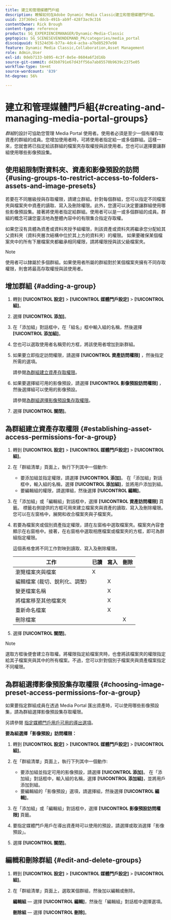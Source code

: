 ```yaml
---
title: 建立和管理媒體門戶組
description: 瞭解如何在Adobe Dynamic Media Classic建立和管理媒體門戶組。
uuid: 23f360e1-ddcb-491b-ab9f-428f3ac9c316
contentOwner: Rick Brough
content-type: reference
products: SG_EXPERIENCEMANAGER/Dynamic-Media-Classic
geptopics: SG_SCENESEVENONDEMAND_PK/categories/media_portal
discoiquuid: 91524d36-b77a-4dc4-acba-a7bd85297e98
feature: Dynamic Media Classic,Collaboration,Asset Management
role: Admin,User
exl-id: 0deb7133-b895-4c3f-8e5e-8604a6f2d16b
source-git-commit: d43b0791e67d43ff56a7ab85570b9639c2375e05
workflow-type: tm+mt
source-wordcount: '839'
ht-degree: 56%

---
```


# 建立和管理媒體門戶組{#creating-and-managing-media-portal-groups}

*群組*&#x200B;的設計可協助您管理 Media Portal 使用者。使用者必須是至少一個有權存取資產的群組的成員。您增加使用者時，可將使用者指定給一或多個群組。這樣一來，您就會將已指定給該群組的檔案夾存取權授與該使用者。您也可以選擇要讓群組使用哪些影像預設集。

## 使用組限制對資料夾、資產和影像預設的訪問 {#using-groups-to-restrict-access-to-folders-assets-and-image-presets}

若要在不同層級授與存取權限，請建立群組。針對每個群組，您可以指定不同檔案夾與檔案夾中資產的讀取、寫入及刪除權限。此外，您還可以決定要讓群組使用哪些影像預設集。接著將使用者指定給群組。使用者可以是一或多個群組的成員。群組的概念可讓您靈活地為整體內容中的有限集合指定存取權。

如果您沒有具體為資產或資料夾授予組權限，則該資產或資料夾將繼承您分配給其父資料夾（資料夾層次結構中位於其上方的資料夾）的權限。 如果要確保某個檔案夾中的所有下層檔案夾都繼承相同權限，請將權限授與該父級檔案夾。

>[!NOTE]
>
>使用者可以隸屬於多個群組。如果使用者所屬的群組對於某個檔案夾擁有不同存取權限，則會將最高存取權授與該使用者。

## 增加群組 {#adding-a-group}

1. 轉到 **[!UICONTROL 設定]** > **[!UICONTROL 媒體門戶設定]** > **[!UICONTROL 組]**。
1. 選擇 **[!UICONTROL 添加]**。
1. 在「添加組」對話框中，在「組名」框中輸入組的名稱，然後選擇 **[!UICONTROL 添加組]**。
1. 您也可以選取使用者名稱旁的方框，將該使用者增加到新群組。
1. 如果要立即指定訪問權限，請選擇 **[!UICONTROL 資產訪問權限]** ，然後指定所需的選項。

   請參閱[為群組建立資產存取權限](creating-media-portal-groups.md#establishing_asset_access_permissions_for_a_group)。

1. 如果要選擇組可用的影像預設，請選擇 **[!UICONTROL 影像預設訪問權限]** ，然後選擇組可以使用的影像預設。

   請參閱[為群組選擇影像預設集存取權限](creating-media-portal-groups.md#choosing_image_preset_access_permissions_for_a_group)。

1. 選擇 **[!UICONTROL 關閉]**。

## 為群組建立資產存取權限 {#establishing-asset-access-permissions-for-a-group}

1. 轉到 **[!UICONTROL 設定]** > **[!UICONTROL 媒體門戶設定]** > **[!UICONTROL 組]**。
1. 在「群組清單」頁面上，執行下列其中一個動作:

   * 要添加組並指定權限，請選擇 **[!UICONTROL 添加]**。 在「添加組」對話框中，輸入組的名稱，選擇 **[!UICONTROL 添加組]**，並將用戶添加到組。
   * 要編輯組的權限，請選擇組，然後選擇 **[!UICONTROL 編輯]**。

1. 在「添加組」或「編輯組」對話框中，選擇 **[!UICONTROL 資產訪問權限]** 頁籤。 標籤右側提供的方框可用來建立檔案夾與資產的讀取、寫入及刪除權限。您可以在左窗格中，展開和收合檔案夾與子檔案夾。
1. 若要為檔案夾或個別資產指定權限，請在左窗格中選取檔案夾。檔案夾內容會顯示在右窗格中。接著，在右窗格中選取相應檔案或檔案夾的方框，即可為群組指定權限。

   這個表格會將不同工作對映到讀取、寫入及刪除權限。

   | 工作 | 已讀 | 寫入 | 刪除 |
   | --- | --- | --- | --- |
   | 瀏覽檔案夾與檔案 | X |  |  |
   | 編輯檔案 (裁切、銳利化、調整) |  | X |  |
   | 變更檔案名稱 |  | X |  |
   | 將檔案移至其他檔案夾 |  | X |  |
   | 重新命名檔案 |  | X |  |
   | 刪除檔案 |  |  | X |

1. 選擇 **[!UICONTROL 關閉]**。

>[!NOTE]
>
>選取方框後便會建立存取權。將權限指定給檔案夾時，也會將該檔案夾的權限指定給其子檔案夾與其中的所有檔案。不過，您可以針對個別子檔案夾與資產檔案指定不同權限。

## 為群組選擇影像預設集存取權限 {#choosing-image-preset-access-permissions-for-a-group}

如果要指定群組成員在透過 Media Portal 匯出資產時，可以使用哪些影像預設集，請為群組選擇影像預設集存取權限。

另請參閱 [指定媒體門戶用戶可用的導出選項](specifying-export-options-available-media.md#specifying_export_options_available_to_media_portal_users)。

**要為組選擇「影像預設」訪問權限：**

1. 轉到 **[!UICONTROL 設定]** > **[!UICONTROL 媒體門戶設定]** > **[!UICONTROL 組]**。
1. 在「群組清單」頁面上，執行下列其中一個動作:

   * 要添加組並指定可用的影像預設，請選擇 **[!UICONTROL 添加]**。 在「添加組」對話框中，輸入組的名稱，選擇 **[!UICONTROL 添加組]**，並將用戶添加到組。
   * 要編輯組的「影像預設」選項，請選擇組，然後選擇 **[!UICONTROL 編輯]**。

1. 在「添加組」或「編輯組」對話框中，選擇 **[!UICONTROL 影像預設訪問權限]** 頁籤。
1. 要指定媒體門戶用戶在導出資產時可以使用的預設，請選擇或取消選擇「影像預設」。
1. 選擇 **[!UICONTROL 關閉]**。

## 編輯和刪除群組 {#edit-and-delete-groups}

1. 轉到 **[!UICONTROL 設定]** > **[!UICONTROL 媒體門戶設定]** > **[!UICONTROL 組]**。
1. 在「群組清單」頁面上，選取某個群組，然後加以編輯或刪除。

   **編輯組**  — 選擇 **[!UICONTROL 編輯]**，然後在「編輯組」對話框中選擇選項。

   **刪除組**  — 選擇 **[!UICONTROL 刪除]**。
